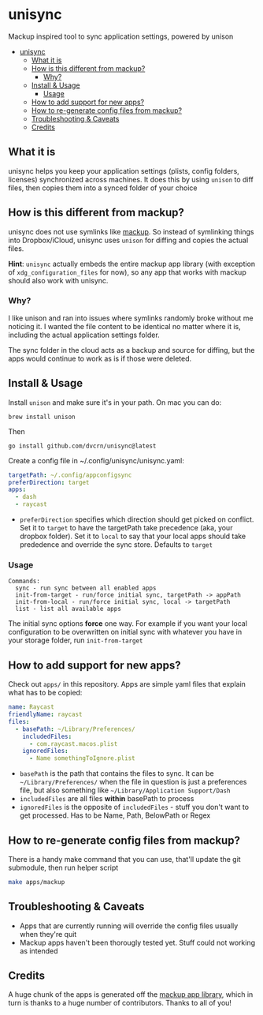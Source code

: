 # unisync

Mackup inspired tool to sync application settings, powered by unison

<!-- TOC -->
* [unisync](#unisync)
  * [What it is](#what-it-is)
  * [How is this different from mackup?](#how-is-this-different-from-mackup)
    * [Why?](#why)
  * [Install & Usage](#install--usage)
    * [Usage](#usage)
  * [How to add support for new apps?](#how-to-add-support-for-new-apps)
  * [How to re-generate config files from mackup?](#how-to-re-generate-config-files-from-mackup)
  * [Troubleshooting & Caveats](#troubleshooting--caveats)
  * [Credits](#credits)
<!-- TOC -->

## What it is

unisync helps you keep your application settings (plists, config folders, licenses) synchronized across machines. It does this by using `unison` to diff files, then copies them into a synced folder of your choice

## How is this different from mackup?

unisync does not use symlinks like [mackup](https://github.com/lra/mackup). So instead of symlinking things into Dropbox/iCloud, unisync uses `unison` for diffing and copies the actual files.

**Hint**: `unisync` actually embeds the entire mackup app library (with exception of `xdg_configuration_files` for now), so any app that works with mackup should also work with unisync.

### Why?

I like unison and ran into issues where symlinks randomly broke without me noticing it. I wanted the file content to be identical no matter where it is, including the actual application settings folder.

The sync folder in the cloud acts as a backup and source for diffing, but the apps would continue to work as is if those were deleted.

## Install & Usage

Install `unison` and make sure it's in your path. On mac you can do:

```
brew install unison
```

Then

```
go install github.com/dvcrn/unisync@latest
```

Create a config file in ~/.config/unisync/unisync.yaml:

```yaml
targetPath: ~/.config/appconfigsync
preferDirection: target
apps:
  - dash
  - raycast
```

- `preferDirection` specifies which direction should get picked on conflict. Set it to `target` to have the targetPath take precedence (aka, your dropbox folder). Set it to `local` to say that your local apps should take prededence and override the sync store. Defaults to `target`

### Usage

```
Commands:
  sync - run sync between all enabled apps
  init-from-target - run/force initial sync, targetPath -> appPath
  init-from-local - run/force initial sync, local -> targetPath
  list - list all available apps
```

The initial sync options **force** one way. For example if you want your local configuration to be overwritten on initial sync with whatever you have in your storage folder, run `init-from-target`

## How to add support for new apps?

Check out `apps/` in this repository. Apps are simple yaml files that explain what has to be copied:

```yaml
name: Raycast
friendlyName: raycast
files:
  - basePath: ~/Library/Preferences/
    includedFiles:
      - com.raycast.macos.plist
    ignoredFiles:
      - Name somethingToIgnore.plist
```

- `basePath` is the path that contains the files to sync. It can be `~/Library/Preferences/` when the file in question is just a preferences file, but also something like `~/Library/Application Support/Dash`
- `includedFiles` are all files **within** basePath to process
- `ignoredFiles` is the opposite of `includedFiles` - stuff you don't want to get processed. Has to be Name, Path, BelowPath or Regex

## How to re-generate config files from mackup?

There is a handy make command that you can use, that'll update the git submodule, then run helper script

```bash
make apps/mackup
```

## Troubleshooting & Caveats

- Apps that are currently running will override the config files usually when they're quit
- Mackup apps haven't been thorougly tested yet. Stuff could not working as intended

## Credits

A huge chunk of the apps is generated off the [mackup app library](https://github.com/lra/mackup/tree/master/mackup/applications), which in turn is thanks to a huge number of contributors. Thanks to all of you!
